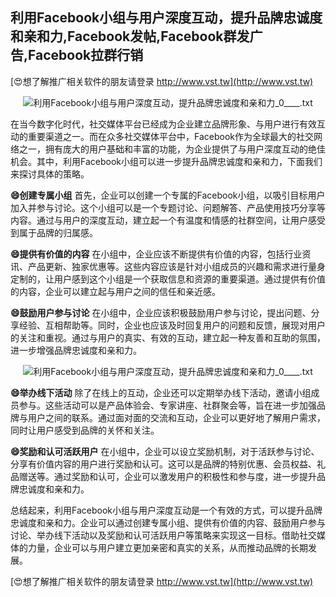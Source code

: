 ## **利用Facebook小组与用户深度互动，提升品牌忠诚度和亲和力,Facebook发帖,Facebook群发广告,Facebook拉群行销**

[😍想了解推广相关软件的朋友请登录 http://www.vst.tw](http://www.vst.tw)

 <center><img src="https://vst.tw/MP4/tuiguang/png/0.png" alt="利用Facebook小组与用户深度互动，提升品牌忠诚度和亲和力_0____.txt"></center>

在当今数字化时代，社交媒体平台已经成为企业建立品牌形象、与用户进行有效互动的重要渠道之一。而在众多社交媒体平台中，Facebook作为全球最大的社交网络之一，拥有庞大的用户基础和丰富的功能，为企业提供了与用户深度互动的绝佳机会。其中，利用Facebook小组可以进一步提升品牌忠诚度和亲和力，下面我们来探讨具体的策略。

**😄创建专属小组**
首先，企业可以创建一个专属的Facebook小组，以吸引目标用户加入并参与讨论。这个小组可以是一个专题讨论、问题解答、产品使用技巧分享等内容。通过与用户的深度互动，建立起一个有温度和情感的社群空间，让用户感受到属于品牌的归属感。

**😄提供有价值的内容**
在小组中，企业应该不断提供有价值的内容，包括行业资讯、产品更新、独家优惠等。这些内容应该是针对小组成员的兴趣和需求进行量身定制的，让用户感到这个小组是一个获取信息和资源的重要渠道。通过提供有价值的内容，企业可以建立起与用户之间的信任和亲近感。

**😄鼓励用户参与讨论**
在小组中，企业应该积极鼓励用户参与讨论，提出问题、分享经验、互相帮助等。同时，企业也应该及时回复用户的问题和反馈，展现对用户的关注和重视。通过与用户的真实、有效的互动，建立起一种友善和互助的氛围，进一步增强品牌忠诚度和亲和力。

 <center><img src="https://vst.tw/MP4/tuiguang/png/0.png" alt="利用Facebook小组与用户深度互动，提升品牌忠诚度和亲和力_0____.txt"></center>

**😄举办线下活动**
除了在线上的互动，企业还可以定期举办线下活动，邀请小组成员参与。这些活动可以是产品体验会、专家讲座、社群聚会等，旨在进一步加强品牌与用户之间的联系。通过面对面的交流和互动，企业可以更好地了解用户需求，同时让用户感受到品牌的关怀和关注。

**😄奖励和认可活跃用户**
在小组中，企业可以设立奖励机制，对于活跃参与讨论、分享有价值内容的用户进行奖励和认可。这可以是品牌的特别优惠、会员权益、礼品赠送等。通过奖励和认可，企业可以激发用户的积极性和参与度，进一步提升品牌忠诚度和亲和力。

总结起来，利用Facebook小组与用户深度互动是一个有效的方式，可以提升品牌忠诚度和亲和力。企业可以通过创建专属小组、提供有价值的内容、鼓励用户参与讨论、举办线下活动以及奖励和认可活跃用户等策略来实现这一目标。借助社交媒体的力量，企业可以与用户建立更加亲密和真实的关系，从而推动品牌的长期发展。

[😍想了解推广相关软件的朋友请登录 http://www.vst.tw](http://www.vst.tw)



